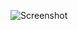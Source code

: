 ![Screenshot](https://user-images.githubusercontent.com/58219087/140633860-ab9f57f0-4231-42bf-bb76-59470c5297a0.png)

